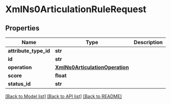 # XmlNs0ArticulationRuleRequest

## Properties
Name | Type | Description | Notes
------------ | ------------- | ------------- | -------------
**attribute_type_id** | **str** |  | [optional] 
**id** | **str** |  | [optional] 
**operation** | [**XmlNs0ArticulationOperation**](XmlNs0ArticulationOperation.md) |  | [optional] 
**score** | **float** |  | [optional] 
**status_id** | **str** |  | [optional] 

[[Back to Model list]](../README.md#documentation-for-models) [[Back to API list]](../README.md#documentation-for-api-endpoints) [[Back to README]](../README.md)


